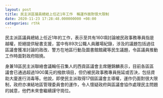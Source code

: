 ```yaml
---
layout: post
title: 民主派區議員總結上任近1年工作　稱運作面對很大限制
date: 2020-11-23 17:28:48.000000000 +08:00
categories: rthk
---
```


民主派區議員總結上任近1年的工作，表示至共有160項討論被民政事務專員指是越權，拒絕提供秘書支援，當中有89次公職人員離場紀錄，涉及的議題包括過往區議會獲准討論的政改、警方在地區行動及圖書館館藏等民生議題，令區議員推動工作時面對政府阻撓。

身兼18區民主派聯絡會議輪任召集人的西貢區議會主席鍾錦麟表示，目前各區區議會已通過超過1900萬元的撥款項目，但仍被民政事務專員拖延或否決，包括資助大廈進行消毒等。他說，即使民主派取得17個區議會主導權，運作仍面對很大限制，政府亦凍結地區管理委員會的運作，令人懷疑政府與區議會協作處理民主問題的誠意，他們未來會繼續謹守崗位。

